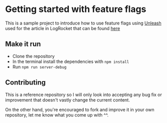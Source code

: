 # Getting started with feature flags

This is a sample project to introduce how to use feature flags using [Unleash](https://unleash.github.io/) used for the article in LogRocket that can be found [here](--link--pending)

## Make it run

- Clone the repository
- In the terminal install the dependencies with `npm install`
- Run `npm run server-debug`

## Contributing

This is a reference repository so I will only look into accepting any bug fix or improvement that doesn't vastly change the current content.

On the other hand, you're encouraged to fork and improve it in your own repository, let me know what you come up with ^^.